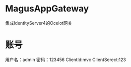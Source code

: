 # MagusAppGateway
集成IdentityServer4的Ocelot网关

# 账号
用户名：admin
密码：123456
ClientId:mvc
ClientSerect:123

